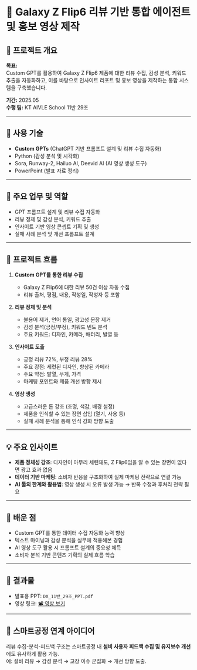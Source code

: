 # 🎥 Galaxy Z Flip6 리뷰 기반 통합 에이전트 및 홍보 영상 제작

## 🧠 프로젝트 개요  
**목표:**  
Custom GPT를 활용하여 Galaxy Z Flip6 제품에 대한 리뷰 수집, 감성 분석, 키워드 추출을 자동화하고, 이를 바탕으로 인사이트 리포트 및 홍보 영상을 제작하는 통합 시스템을 구축했습니다.

**기간:** 2025.05  
**수행 팀:** KT AIVLE School 11반 29조  

---

## 🔧 사용 기술  
- **Custom GPTs** (ChatGPT 기반 프롬프트 설계 및 리뷰 수집 자동화)  
- Python (감성 분석 및 시각화)  
- Sora, Runway-2, Hailuo AI, Deevid AI (AI 영상 생성 도구)  
- PowerPoint (발표 자료 정리)

---

## 📌 주요 업무 및 역할  
- GPT 프롬프트 설계 및 리뷰 수집 자동화  
- 리뷰 정제 및 감성 분석, 키워드 추출  
- 인사이트 기반 영상 콘셉트 기획 및 생성  
- 실패 사례 분석 및 개선 프롬프트 설계

---

## 🧩 프로젝트 흐름

1. **Custom GPT를 통한 리뷰 수집**
   - Galaxy Z Flip6에 대한 리뷰 50건 이상 자동 수집
   - 리뷰 출처, 평점, 내용, 작성일, 작성자 등 포함

2. **리뷰 정제 및 분석**
   - 불용어 제거, 언어 통일, 광고성 문장 제거
   - 감성 분석(긍정/부정), 키워드 빈도 분석
   - 주요 키워드: 디자인, 카메라, 배터리, 발열 등

3. **인사이트 도출**
   - 긍정 리뷰 72%, 부정 리뷰 28%
   - 주요 강점: 세련된 디자인, 향상된 카메라
   - 주요 약점: 발열, 무게, 가격
   - 마케팅 포인트와 제품 개선 방향 제시

4. **영상 생성**
   - 고급스러운 톤 강조 (조명, 색감, 배경 설정)
   - 제품을 인식할 수 있는 장면 삽입 (열기, 사용 등)
   - 실패 사례 분석을 통해 인식 강화 방향 도출

---

## 💡 주요 인사이트
- **제품 정체성 강조**: 디자인이 아무리 세련돼도, Z Flip6임을 알 수 있는 장면이 없다면 광고 효과 없음  
- **데이터 기반 마케팅**: 소비자 반응을 구조화하여 실제 마케팅 전략으로 연결 가능  
- **AI 툴의 한계와 활용법**: 영상 생성 시 오류 발생 가능 → 반복 수정과 후처리 전략 필요

---

## 🎯 배운 점
- Custom GPT를 통한 데이터 수집 자동화 능력 향상  
- 텍스트 마이닝과 감성 분석을 실무에 적용해본 경험  
- AI 영상 도구 활용 시 프롬프트 설계의 중요성 체득  
- 소비자 분석 기반 콘텐츠 기획의 실제 흐름 학습

---

## 📎 결과물
- 발표용 PPT: `DX_11반_29조_PPT.pdf`  
- 영상 링크: [📽️ 영상 보기](https://your-video-link.com)

---

## 📌 스마트공정 연계 아이디어
리뷰 수집-분석-피드백 구조는 스마트공정 내 **설비 사용자 피드백 수집 및 유지보수 개선**에도 유사하게 활용 가능.  
예: 설비 리뷰 → 감성 분석 → 고장 이슈 군집화 → 개선 방향 도출.